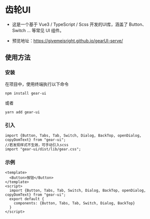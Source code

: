 # 齿轮UI

- 这是一个基于 Vue3 / TypeScript / Scss 开发的UI库，涵盖了 Button、Switch ... 等常见 UI 组件。

- 预览地址：https://givemeisright.github.io/gearUI-serve/

## 使用方法
### 安装
在项目中，使用终端执行以下命令
```
npm install gear-ui
```
或者
```
yarn add gear-ui
```
### 引入
```
import {Button, Tabs, Tab, Switch, Dialog, BackTop, openDialog, copyDomText} from "gear-ui";
//若发现样式不生效，可手动引入scss
import "gear-ui/dist/lib/gear.css";
```
### 示例
```
<template>
  <Button>按钮</Button>
</template>
<script>
  import {Button, Tabs, Tab, Switch, Dialog, BackTop, openDialog, copyDomText} from "gear-ui";
  export default {
    components: {Button, Tabs, Tab, Switch, Dialog, BackTop}
  }
</script>
```